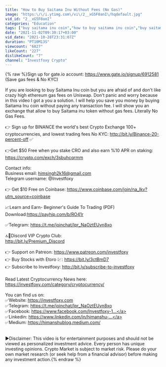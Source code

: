 ```yaml
---
title: "How to Buy Saitama Inu Without Fees (No Gas)"
image: "https:\/\/i.ytimg.com\/vi\/2__xG5F0anI\/hqdefault.jpg"
vid_id: "2__xG5F0anI"
categories: "Education"
tags: ["buy saitama inu coin","how to buy saitama inu coin","buy saitama coin"]
date: "2021-11-02T09:30:17+03:00"
vid_date: "2021-10-28T23:31:07Z"
duration: "PT10M13S"
viewcount: "6827"
likeCount: "227"
dislikeCount: "7"
channel: "Investfoxy Crypto"
---
```

{% raw %}Sign up for gate.io account: <a rel="nofollow" target="blank" href="https://www.gate.io/signup/6912581">https://www.gate.io/signup/6912581</a> (Save gas fees &amp; No KYC) <br /><br />If you are looking to buy Saitama Inu coin but you are afraid of and don't like crazy high ethereum gas fees on Uniswap. Don't panic and worry because in this video I got a you a solution. I will help you save you money by buying Saitama Inu coin without paying any transaction fee. I will show you an exchange that allow to buy Saitama inu token without gas fees. Literally No Gas Fees. <br /><br />👉 Sign up for BINANCE the world's best Crypto Exchange 100+ cryptocurrencies, and lowest trading fees No KYC: <a rel="nofollow" target="blank" href="http://bit.ly/Binance-20-percent-off">http://bit.ly/Binance-20-percent-off</a> ✅<br /><br />👉Get $50 Free when you stake CRO and also earn %10 APR on staking: <a rel="nofollow" target="blank" href="https://crypto.com/exch/3sbuhcqrmm">https://crypto.com/exch/3sbuhcqrmm</a><br /><br />Contact info:<br />Business email: himsingh2k16@gmail.com<br />Telegram username: @Investfoxy<br /><br />👉 Get $10 Free on Coinbase: <a rel="nofollow" target="blank" href="https://www.coinbase.com/join/na_lkv?utm_source=coinbase">https://www.coinbase.com/join/na_lkv?utm_source=coinbase</a><br /><br />📈Learn and Earn- Beginner's Guide To Trading (PDF) Download:<a rel="nofollow" target="blank" href="https://payhip.com/b/RO41r">https://payhip.com/b/RO41r</a><br /><br />✅Telegram: <a rel="nofollow" target="blank" href="https://t.me/joinchat/Ipr_NaOztEUvn8xo">https://t.me/joinchat/Ipr_NaOztEUvn8xo</a><br /><br />🔝🌟Discord VIP Crypto Club:<br /><a rel="nofollow" target="blank" href="http://bit.ly/Premium_Discord">http://bit.ly/Premium_Discord</a><br /><br />👉 Support on Patreon: <a rel="nofollow" target="blank" href="https://www.patreon.com/investfoxy​">https://www.patreon.com/investfoxy​</a><br />👉 Buy Stocks with Etoro 💹: <a rel="nofollow" target="blank" href="https://bit.ly/3ctBmD7">https://bit.ly/3ctBmD7</a> <br />👉 Subscribe to Investfoxy: <a rel="nofollow" target="blank" href="http://bit.ly/subscribe-to-investfoxy">http://bit.ly/subscribe-to-investfoxy</a><br /><br />Read Latest Cryptocurrency News here: <a rel="nofollow" target="blank" href="https://investfoxy.com/category/cryptocurrency/">https://investfoxy.com/category/cryptocurrency/</a><br /><br />You can find us on: <br />✅Website: <a rel="nofollow" target="blank" href="https://investfoxy.com">https://investfoxy.com</a><br />✅Telegram: <a rel="nofollow" target="blank" href="https://t.me/joinchat/Ipr_NaOztEUvn8xo">https://t.me/joinchat/Ipr_NaOztEUvn8xo</a><br />✅Facebook: <a rel="nofollow" target="blank" href="https://www.facebook.com/Investfoxy-1...">https://www.facebook.com/Investfoxy-1...</a><br />✅Linkedin: <a rel="nofollow" target="blank" href="https://www.linkedin.com/in/himanshu-...">https://www.linkedin.com/in/himanshu-...</a><br />✅Medium: <a rel="nofollow" target="blank" href="https://himanshublog.medium.com/">https://himanshublog.medium.com/</a><br /><br /><br />►Disclaimer: This video is for entertainment purposes and should not be viewed as personalized investment advice. Every person has unique investing opinions. Crypto Market is subject to market risk. Please do your own market research (or seek help from a financial advisor) before making any investment action.{% endraw %}

